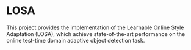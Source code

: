 # LOSA
This project provides the implementation of the Learnable Online Style Adaptation (LOSA), which achieve state-of-the-art performance on the online test-time domain adaptive object detection task.
